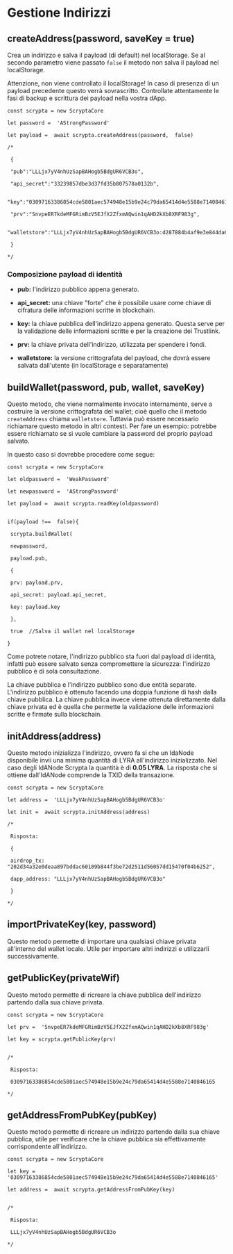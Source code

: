 # Gestione Indirizzi
## createAddress(password, saveKey = true)

Crea un indirizzo e salva il payload (di default) nel localStorage. Se al secondo parametro viene passato `false` il metodo non salva il payload nel localStorage.

Attenzione, non viene controllato il localStorage! In caso di presenza di un payload precedente questo verrà sovrascritto. Controllate attentamente le fasi di backup e scrittura dei payload nella vostra dApp.
```
const scrypta = new ScryptaCore

let password =  'AStrongPassword'

let payload =  await scrypta.createAddress(password,  false)

/*

 {

 "pub":"LLLjx7yV4nhUzSapBAHogb5BdgUR6VCB3o",

 "api_secret":"33239857dbe3d37fd35b807578a0132b",

 "key":"03097163386854cde5801aec574948e15b9e24c79da65414d4e5588e7140846165",

 "prv":"SnvpeER7kdeMFGRimBzV5EJfX2ZfxmAQwin1qAHD2kXb8XRF983g",

 "walletstore":"LLLjx7yV4nhUzSapBAHogb5BdgUR6VCB3o:d287884b4af9e3e844da643646cb17e364cffc018f3704dfe5db1e04429b6a26986c0151a1008403209e6087ba3eaf75c79544ea93437053f60eb527dabba4acee76fad8e9821c4ce3e5cc54e04b0baa100476fb6010a9c426f8372bc9a4f67297244737f9631e02655fff1f10d04fce8f22743b623f024144f1efc7bc91cc3604e8a87a8f080cde7ef140c9f2c1b93d6d5fe275293cc33e8adae78a63ce63e84250fa59e75fb016cb2f4b3871ed32e0e182b56ec4f6578065f782e961606b3e"

 }

*/
```

### Composizione payload di identità

-   **pub:** l'indirizzo pubblico appena generato.
    
-   **api_secret:** una chiave "forte" che è possibile usare come chiave di cifratura delle informazioni scritte in blockchain.
    
-   **key:** la chiave pubblica dell'indirizzo appena generato. Questa serve per la validazione delle informazioni scritte e per la creazione dei Trustlink.
    
-   **prv:** la chiave privata dell'indirizzo, utilizzata per spendere i fondi.
    
-   **walletstore:** la versione crittografata del payload, che dovrà essere salvata dall'utente (in localStorage e separatamente)
    

## buildWallet(password, pub, wallet, saveKey)

Questo metodo, che viene normalmente invocato internamente, serve a costruire la versione crittografata del wallet; cioè quello che il metodo `createAddress` chiama `walletstore`. Tuttavia può essere necessario richiamare questo metodo in altri contesti. Per fare un esempio: potrebbe essere richiamato se si vuole cambiare la password del proprio payload salvato.

In questo caso si dovrebbe procedere come segue:
```
const scrypta = new ScryptaCore

let oldpassword =  'WeakPassword'

let newpassword =  'AStrongPassword'

let payload =  await scrypta.readKey(oldpassword)

​
if(payload !==  false){

 scrypta.buildWallet(

 newpassword, 

 payload.pub,

 {

 prv: payload.prv,

 api_secret: payload.api_secret,

 key: payload.key

 },

 true  //Salva il wallet nel localStorage

}
```


Come potrete notare, l'indirizzo pubblico sta fuori dal payload di identità, infatti può essere salvato senza compromettere la sicurezza: l'indirizzo pubblico è di sola consultazione.

La chiave pubblica e l'indirizzo pubblico sono due entità separate. L'indirizzo pubblico è ottenuto facendo una doppia funzione di hash dalla chiave pubblica. La chiave pubblica invece viene ottenuta direttamente dalla chiave privata ed è quella che permette la validazione delle informazioni scritte e firmate sulla blockchain.

## initAddress(address)

Questo metodo inizializza l'indirizzo, ovvero fa sì che un IdaNode disponibile invii una minima quantità di LYRA all'indirizzo inizializzato. Nel caso degli IdANode Scrypta la quantità è di **0.05 LYRA**. La risposta che si ottiene dall'IdANode comprende la TXID della transazione.
```
const scrypta = new ScryptaCore

let address =  'LLLjx7yV4nhUzSapBAHogb5BdgUR6VCB3o'

let init =  await scrypta.initAddress(address)

/*

 Risposta:

 {

 airdrop_tx: "202d34a32e0deaa897bddac60109b844f3be72d2511d56057dd15470f04b6252",

 dapp_address: "LLLjx7yV4nhUzSapBAHogb5BdgUR6VCB3o"

 }

*/
```

## importPrivateKey(key, password) 

Questo metodo permette di importare una qualsiasi chiave privata all'interno del wallet locale. Utile per importare altri indirizzi e utilizzarli successivamente.

## getPublicKey(privateWif)

Questo metodo permette di ricreare la chiave pubblica dell'indirizzo partendo dalla sua chiave privata.
```
const scrypta = new ScryptaCore

let prv =  'SnvpeER7kdeMFGRimBzV5EJfX2ZfxmAQwin1qAHD2kXb8XRF983g'

let key = scrypta.getPublicKey(prv)


/*

 Risposta: 

 03097163386854cde5801aec574948e15b9e24c79da65414d4e5588e7140846165

*/
```

## getAddressFromPubKey(pubKey)

Questo metodo permette di ricreare un indirizzo partendo dalla sua chiave pubblica, utile per verificare che la chiave pubblica sia effettivamente corrispondente all'indirizzo.
```
const scrypta = new ScryptaCore

let key =  '03097163386854cde5801aec574948e15b9e24c79da65414d4e5588e7140846165'

let address =  await scrypta.getAddressFromPubKey(key)


/*

 Risposta: 

 LLLjx7yV4nhUzSapBAHogb5BdgUR6VCB3o

*/
```
<!--stackedit_data:
eyJoaXN0b3J5IjpbLTE3OTIxODI2ODFdfQ==
-->